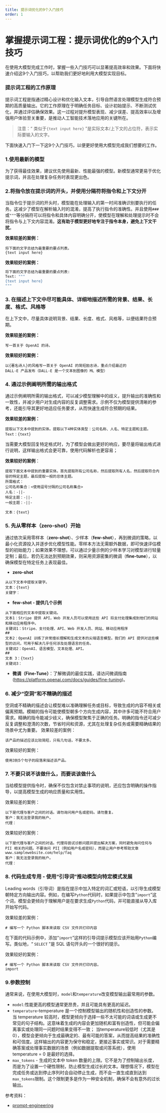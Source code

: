 ```yaml
---
title: 提示词优化的9个入门技巧
order: 1
---
```


# 掌握提示词工程：提示词优化的9个入门技巧
在使用大模型完成工作时，掌握一些入门技巧可以显著提高效率和效果。下面将快速介绍这9个入门技巧，以帮助我们更好地利用大模型实现目标。

### 提示词工程的工作原理
提示词工程是指通过精心设计和优化输入文本，引导自然语言处理模型生成符合预期的高质量输出。它的工作原理在于明确任务目标、设计初始提示、不断测试优化，并通过评估确保效果。这一过程对提升模型表现、减少误差、提高效率以及增强用户体验至关重要，是推动人工智能技术落地应用的关键所在。

>注意：“ 类似于`{text input here}` ”是实际文本/上下文的占位符，表示实际要输入的文字。

下面快速入门下一下这9个入门技巧，以便更好使用大模型完成我们想要的工作。

### 1.使用最新的模型
为了获得最佳效果，建议优先使用最新、性能最强的模型。新模型通常更易于优化提示词，并且在处理复杂任务时表现更出色。

### 2.将指令放在提示词的开头，并使用分隔符将指令和上下文分开
当指令位于提示词的开头时，模型能在处理输入的第一时间准确识别要执行的任务。这减少了模型在解析输入时的混淆，提高了执行指令的准确性。并且使用`###`或`"""`等分隔符可以将指令和具体内容明确分开，使模型在理解和处理提示时不会将指令与上下文内容混淆。**这有助于模型更好地专注于指令本身，避免上下文干扰**。
  
**效果较差的案例：**
```
将下面的文字总结为最重要的要点列表。
{text input here}
```
**效果较好的案例：**
```python
将下面的文字总结为最重要的要点列表:
Text: """
{text input here}
"""
```

### 3. 在描述上下文中尽可能具体、详细地描述所需的背景、结果、长度、格式、风格等
在上下文中，尽量具体说明背景、结果、长度、格式、风格等，以便结果符合预期。

**效果较差的案例：**
```
写一首关于 OpenAI 的诗。
```
**效果较好的案例：**
```
以{著名诗人}的风格写一首关于 OpenAI 的简短励志诗，重点介绍最近的
DALL-E 产品发布（DALL-E 是一个文本到图像的 ML 模型）
```
 

### 4. 通过示例阐明所需的输出格式
通过示例阐明所需的输出格式，可以减少模型理解中的歧义，提升输出的准确性和一致性，并减少用户对生成内容的反复调整需求。示例不仅为模型提供清晰的参考，还能引导其更好地适应任务要求，从而快速生成符合预期的结果。

**效果较差的案例：**
```
提取以下文本中提到的实体。提取以下4种实体类型：公司名称、人名、特定主题和主题。
Text：{text}
```
当需要大模型回复特定格式时，为了模型会做出更好的响应，要尽量将输出格式进行说明，这样输出格式会更可靠，使用代码解析也更容易；

**效果较好的案例**：
```
提取下面文本中提到的重要实体。首先提取所有公司名称，然后提取所有人名，然后提取符合内容的特定主题，最后提取一般的总体主题。
所需格式：
公司名称集合：<使用逗号分隔的公司名称集合>
人名：-||-
特定主题：-||-
一般主题：-||-

文本：{text}
 ```

 

### 5. 先从零样本（**zero-shot**）开始

通过依次采用零样本（**zero-shot**）、少样本（**few-shot**），再到微调的策略，以最小化资源投入并逐步优化模型性能。零样本方法无需额外数据，即可快速评估模型的初始能力；如果效果不理想，可以通过少量示例的少样本学习对模型进行轻量定制；最后，若仍无法达到预期效果，则采用资源密集的微调（**fine-tune**），以确保模型在特定任务上表现最佳。

* **zero-shot**
```
从以下文本中提取关键字。
文本：{text}
关键字：
```

* **few-shot - 提供几个示例**

```
从下面相应的文本中提取关键词。
文本1：Stripe 提供 API，Web 开发人员可以使用这些 API 将支付处理集成到他们的网站和移动应用程序中。
关键词1：Stripe、支付处理、API、Web 开发人员、网站、移动应用程序
##
文本2：OpenAI 训练了非常擅长理解和生成文本的尖端语言模型。我们的 API 提供对这些模型的访问，可用于解决几乎任何涉及处理语言的任务。
关键词2：OpenAI、语言模型、文本处理、API。
##
文本 3：{text}
关键词3：
```
* **微调（Fine-Tune）**：了解微调的最佳实践，请访问微调指南(https://platform.openai.com/docs/guides/fine-tuning)。

 

### 6. 减少“空洞”和不精确的描述
空洞或不精确的描述会让模型难以准确理解任务或目标，导致生成的内容不相关或偏离预期。模糊的指令可能使模型朝多个方向生成内容，其中许多可能不符合用户需求。精确的指令能减少歧义，确保模型聚焦于正确的任务。明确的指令还可减少反复调整和澄清的次数，节省时间和资源，尤其在处理复杂任务或需要精确结果的场景中尤为重要。
效果较差的案例：
```
该产品的描述应该比较简短，只有几句话，不要太多。
```

效果较好的案例：
```
使用3到5个句子的段落来描述该产品。
```

### 7. 不要只说不该做什么，而要说该做什么
当给模型提供指令时，确保不仅包含对禁止事项的说明，还应包含明确的操作指导，以提高模型生成的响应质量和实用性。

效果较差的案例：
```
以下是代理与客户之间的对话。请勿询问用户名或密码。请勿重复。
客户：我无法登录我的帐户。
代理：
```


效果较好的案例：
```
以下是代理与客户之间的对话。代理将尝试诊断问题并提出解决方案，同时避免询问任何与 PII 相关的问题。不要询问 PII（例如用户名或密码），而是让用户参考帮助文章 www.samplewebsite.com/help/faq
客户：我无法登录我的帐户。
代理：
```

### 8. 代码生成专用 - 使用“引导词”推动模型向特定模式发展
Leading words（引导词）是指在提示中加入特定的词汇或短语，以引导生成模型朝特定方向输出内容。例如，在编写`Python`代码时，如果提示中包含“`import`”这个词，模型会更倾向于理解用户是在要求生成`Python`代码，并可能直接从导入库开始写代码。

效果较差的案例：
```
# 编写一个 Python 脚本来读取 CSV 文件并打印内容
```
在下面的代码示例中，添加“`import`”这样的引导词提示模型应该开始用`Python`编写。类似地，“ `SELECT` ”是 SQL 语句开头的一个很好的提示。

效果较好的案例：
```
# 编写一个 Python 脚本来读取 CSV 文件并打印内容。
import
```


### 9.参数控制
通常来说，在使用大模型时，`model`和`temperature`改变模型输出最常用的参数。
* `model`:性能更高的模型通常更昂贵，并且可能具有更高的延迟。
* `temperature`-temperature 是一个控制模型输出的随机性和创造性的参数。
  当 temperature 较高时，模型更倾向于选择一些不太可能的词语或生成更不常见的句子结构。这意味着生成的内容会更加随机和富有创造性，但可能会偏离事实或处理同一问题时结果变得不一致；
  当temperature较低时（尤其是0），模型会更倾向于生成最确定的、最有可能的答案，从而提高结果的准确性和可信度。这样输出的内容更为保守和稳定，更接近事实或常识。对于需要精确答案或处理事实数据的场景（例如数据提取或问答系统），使用 temperature = 0 是最好的选择。
* `max_tokens` - 生成的文本中 token 数量的上限。它不是为了控制输出长度，而是为了设置一个硬性限制，防止模型生成过长的文本。理想情况下，模型在完成任务或达到停止序列时会自动停止生成，而不会一直生成直到达到`max_tokens`限制。这个限制更多是作为一种安全机制，确保不会有意外的过长输出。


参考资料：
* [prompt-engineering](https://platform.openai.com/docs/guides/prompt-engineering)

